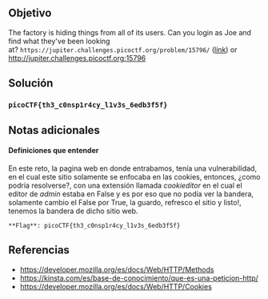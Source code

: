 ## Objetivo

The factory is hiding things from all of its users. Can you login as Joe and find what they've been looking at? `https://jupiter.challenges.picoctf.org/problem/15796/` ([link](https://jupiter.challenges.picoctf.org/problem/15796/)) or http://jupiter.challenges.picoctf.org:15796

## Solución

### `picoCTF{th3_c0nsp1r4cy_l1v3s_6edb3f5f}`
 
## Notas adicionales

#### Definiciones que entender
En este reto, la pagina web en donde entrabamos, tenía una vulnerabilidad, en el cual este sitio solamente se enfocaba en las cookies, entonces, ¿como podria resolverse?, con una extensión llamada *cookieditor* en el cual el editor de *admin* estaba en False y es por eso que no podía ver la bandera, solamente cambio el False por True, la guardo, refresco el sitio y listo!, tenemos la bandera de dicho sitio web.

```
**Flag**: picoCTF{th3_c0nsp1r4cy_l1v3s_6edb3f5f}
```

## Referencias

- https://developer.mozilla.org/es/docs/Web/HTTP/Methods
- https://kinsta.com/es/base-de-conocimiento/que-es-una-peticion-http/
- https://developer.mozilla.org/es/docs/Web/HTTP/Cookies